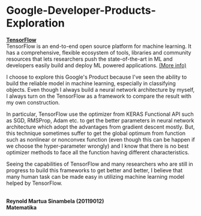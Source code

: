 # Google-Developer-Products-Exploration
[__TensorFlow__](https://www.tensorflow.org/)
<br>TensorFlow is an end-to-end open source platform for machine learning. It has a comprehensive, flexible ecosystem of tools, libraries and community resources that lets researchers push the state-of-the-art in ML and developers easily build and deploy ML powered applications. [(More info)](https://www.tensorflow.org/about)

I choose to explore this Google's Product because I've seen the ability to build the reliable model in machine learning, especially in classifying objects. Even though I always build a neural network architecture by myself, I always turn on the TensorFlow as a framework to compare the result with my own construction.

In particular, TensorFlow use the optimizer from KERAS Functional API such as SGD, RMSProp, Adam etc. to get the better parameters in neural network architecture which adopt the advantages from gradient descent mostly. But, this technique sometimes suffer to get the global optimum from function such as nonlinear or nonconvex function (even though this can be happen if we choose the hyper-parameter wrongly) and  I know that there is no best optimizer methods to face all the function having different characteristics.

Seeing the capabilities of TensorFlow and many researchers who are still in progress to build this frameworks to get better and better, I believe that many human task can be made easy in utilizing machine learning model helped by TensorFlow.

<br>__Reynold Martua Sinambela (20119012)__
<br>__Matematika__
